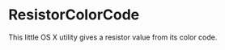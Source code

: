 ResistorColorCode
=================

This little OS X utility gives a resistor value from its color code.
